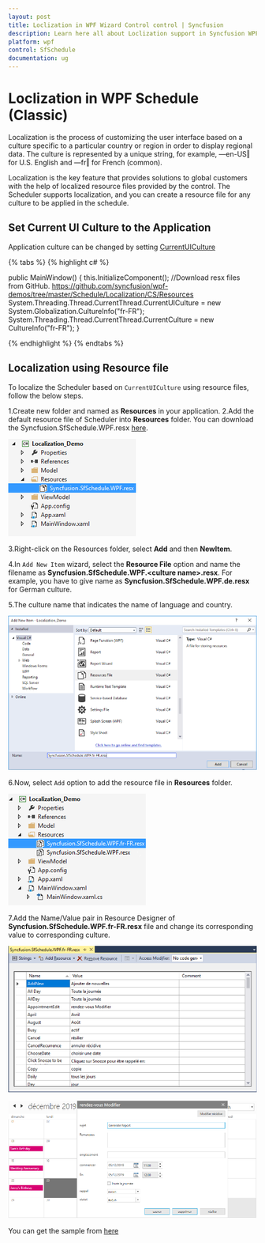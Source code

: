 ```yaml
---
layout: post
title: Loclization in WPF Wizard Control control | Syncfusion
description: Learn here all about Loclization support in Syncfusion WPF Schedule (Classic) control and more.
platform: wpf
control: SfSchedule
documentation: ug
---
```


# Loclization in WPF Schedule (Classic)

Localization is the process of customizing the user interface based on a culture specific to a particular country or region in order to display regional data. The culture is represented by a unique string, for example, ―en-US‖ for U.S. English and ―fr‖ for French (common).

Localization is the key feature that provides solutions to global customers with the help of localized resource files provided by the control. The Scheduler supports localization, and you can create a resource file for any culture to be applied in the schedule.

## Set Current UI Culture to the Application
Application culture can be changed by setting [CurrentUICulture](https://msdn.microsoft.com/en-us/library/system.globalization.cultureinfo.currentuiculture.aspx)

{% tabs %}
{% highlight c# %}

public MainWindow()
{
    this.InitializeComponent();
    //Download resx files from GitHub. https://github.com/syncfusion/wpf-demos/tree/master/Schedule/Localization/CS/Resources
    System.Threading.Thread.CurrentThread.CurrentUICulture = new System.Globalization.CultureInfo("fr-FR");
    System.Threading.Thread.CurrentThread.CurrentCulture = new CultureInfo("fr-FR");
}

{% endhighlight  %}
{% endtabs %}

## Localization using Resource file

To localize the Scheduler based on `CurrentUICulture` using resource files, follow the below steps. 

1.Create new folder and named as **Resources** in your application. 
2.Add the default resource file of Scheduler into **Resources** folder. You can download the Syncfusion.SfSchedule.WPF.resx [here](https://github.com/syncfusion/wpf-demos/blob/master/Schedule/Localization/CS/Resources/Syncfusion.SfSchedule.WPF.resx).

![Addition of default resource file of WPF Scheduler into Resources folder](Localization_images/Localization_img1.png)

3.Right-click on the Resources folder, select **Add** and then **NewItem**.

4.In `Add New Item` wizard, select the **Resource File** option and name the filename as **Syncfusion.SfSchedule.WPF.&lt;culture name&gt;.resx**. For example, you have to give name as **Syncfusion.SfSchedule.WPF.de.resx** for German culture.
 
5.The culture name that indicates the name of language and country. 

![Shows the name of resource file to be added for WPF Scheduler](Localization_images/Localization_img2.png)

6.Now, select `Add` option to add the resource file in **Resources** folder.

![Shows the added resource file for French language in WPF Scheduler](Localization_images/Localization_img3.png)

7.Add the Name/Value pair in Resource Designer of **Syncfusion.SfSchedule.WPF.fr-FR.resx** file and change its corresponding value to corresponding culture. 

![Shows the added resource file name / value pair in the resource designer in WPF Scheduler](Localization_images/Localized-strings.png)

![Shows the localized in French for WPF Scheduler](Localization_images/Localization.png)

You can get the sample from [here](https://github.com/syncfusion/wpf-demos/tree/master/Schedule/Localization/CS)
